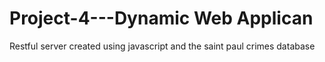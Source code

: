 # Project-4---Dynamic Web Applican
Restful server created using javascript and the saint paul crimes database
